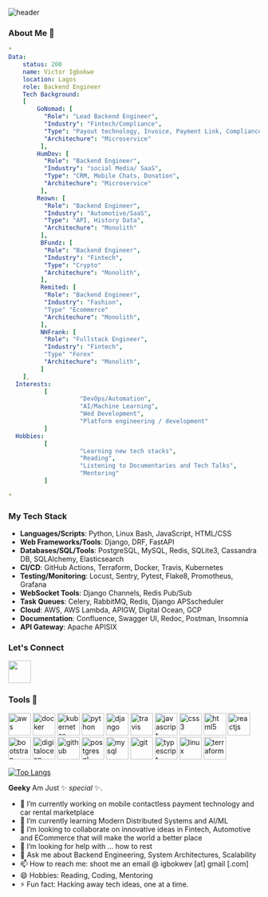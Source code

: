 ![header](https://capsule-render.vercel.app/api?type=wave&color=auto&height=300&section=header&text=Hello%20there👋&fontSize=90)
### About Me 👋
```yaml
*
Data:
    status: 200
    name: Victor Igbokwe
    location: Lagos
    role: Backend Engineer
    Tech Background:
    [
        GoNomad: [
          "Role": "Lead Backend Engineer",
          "Industry": "Fintech/Compliance",
          "Type": "Payout technology, Invoice, Payment Link, Compliance",
          "Architechure": "Microservice"
         ],
        HumDov: [
          "Role": "Backend Engineer",
          "Industry": "social Media/ SaaS",
          "Type": "CRM, Mobile Chats, Donation",
          "Architechure": "Microservice"
         ],
        Reown: [
          "Role": "Backend Engineer",
          "Industry": "Automotive/SaaS",
          "Type": "API, History Data",
          "Architechure": "Monolith"
         ],
         BFundz: [
          "Role": "Backend Engineer",
          "Industry": "Fintech",
          "Type": "Crypto"
          "Architechure": "Monolith",
         ],
         Remited: [
          "Role": "Backend Engineer",
          "Industry": "Fashion",
          "Type" "Ecommerce"
          "Architechure": "Monolith",
         ],
         NHFrank: [
          "Role": "Fullstack Engineer",
          "Industry": "Fintech",
          "Type" "Forex"
          "Architechure": "Monolith",
         ]
    ],
  Interests: 
          [
                    "DevOps/Automation",
                    "AI/Machine Learning",
                    "Wed Development",
                    "Platform engineering / development"
          ]
  Hobbies:
          [
                    "Learning new tech stacks",
                    "Reading",
                    "Listening to Documentaries and Tech Talks",
                    "Mentoring"
          ]
    
*
```
### My Tech Stack
- **Languages/Scripts**: Python, Linux Bash, JavaScript, HTML/CSS
- **Web Frameworks/Tools**: Django, DRF, FastAPI
- **Databases/SQL/Tools**: PostgreSQL, MySQL, Redis, SQLite3, Cassandra DB, SQLAlchemy, Elasticsearch
- **CI/CD**: GitHub Actions, Terraform, Docker, Travis, Kubernetes
- **Testing/Monitoring**: Locust, Sentry, Pytest, Flake8, Promotheus, Grafana
- **WebSocket Tools**: Django Channels, Redis Pub/Sub
- **Task Queues**: Celery, RabbitMQ, Redis, Django APSscheduler
- **Cloud**: AWS, AWS Lambda, APIGW, Digital Ocean, GCP
- **Documentation**: Confluence, Swagger UI, Redoc, Postman, Insomnia
- **API Gateway**: Apache APISIX

### Let's Connect
<a href="https://www.linkedin.com/in/victor-igbokwe-39bb5973/"><img src="https://user-images.githubusercontent.com/17482989/224701420-e1ad97db-c7c3-4858-9c4f-b23f9ce7b6a6.png" width="45" height="45"></a>
### Tools 🚀
<p align="left">
<img src="https://cdn.jsdelivr.net/gh/devicons/devicon/icons/amazonwebservices/amazonwebservices-original-wordmark.svg" alt="aws" width="45" height="45"/>
<img src="https://cdn.jsdelivr.net/gh/devicons/devicon/icons/docker/docker-original-wordmark.svg" alt="docker" width="45" height="45"/>
<img src="https://cdn.jsdelivr.net/gh/devicons/devicon/icons/kubernetes/kubernetes-plain-wordmark.svg" alt="kubernetes" width="45" height="45"/>
<img src="https://cdn.jsdelivr.net/gh/devicons/devicon/icons/python/python-original-wordmark.svg" alt="python" width="45" height="45"/>
<img src="https://cdn.jsdelivr.net/gh/devicons/devicon/icons/django/django-plain-wordmark.svg" alt="django" width="45" height="45"/>
<img src="https://cdn.jsdelivr.net/gh/devicons/devicon/icons/travis/travis-plain-wordmark.svg" alt="travis" width="45" height="45"/>
<img src="https://cdn.jsdelivr.net/gh/devicons/devicon/icons/javascript/javascript-original.svg" alt="javascript" width="45" height="45"/>
<img src="https://cdn.jsdelivr.net/gh/devicons/devicon/icons/css3/css3-original.svg" alt="css3" width="45" height="45"/>
<img src="https://cdn.jsdelivr.net/gh/devicons/devicon/icons/html5/html5-original-wordmark.svg" alt="html5" width="45" height="45"/>
<img src="https://cdn.jsdelivr.net/gh/devicons/devicon/icons/react/react-original-wordmark.svg" alt="reactjs" width="45" height="45"/>
<img src="https://cdn.jsdelivr.net/gh/devicons/devicon/icons/bootstrap/bootstrap-plain-wordmark.svg" alt="bootstrap" width="45" height="45"/>
<img src="https://cdn.jsdelivr.net/gh/devicons/devicon/icons/digitalocean/digitalocean-original-wordmark.svg" alt="digitalocean" width="45" height="45"/>
<img src="https://cdn.jsdelivr.net/gh/devicons/devicon/icons/github/github-original-wordmark.svg" alt="github" width="45" height="45"/>
<img src="https://cdn.jsdelivr.net/gh/devicons/devicon/icons/postgresql/postgresql-original-wordmark.svg" alt="postgresql" width="45" height="45"/>
<img src="https://cdn.jsdelivr.net/gh/devicons/devicon/icons/mysql/mysql-original-wordmark.svg" alt="mysql" width="45" height="45"/>
<img src="https://cdn.jsdelivr.net/gh/devicons/devicon/icons/git/git-original-wordmark.svg" alt="git" width="45" height="45"/>
<img src="https://cdn.jsdelivr.net/gh/devicons/devicon/icons/typescript/typescript-plain.svg" alt="typescript" width="45" height="45"/>
<img src="https://cdn.jsdelivr.net/gh/devicons/devicon/icons/linux/linux-original.svg" alt="linux" width="45" height="45"/>
<img src="https://cdn.jsdelivr.net/gh/devicons/devicon/icons/terraform/terraform-original.svg" alt="terraform" width="45" height="45"/>

</p>

<!-- [![Exceptionalvic's GitHub stats](https://github-readme-stats.vercel.app/api?username=exceptionalvic&count_private=true&show_icons=true&theme=radical&hide=stars,contribs)](https://github.com/exceptionalvic/github-readme-stats)
--> 
[![Top Langs](https://github-readme-stats.vercel.app/api/top-langs/?username=exceptionalvic&layout=compact&hide_progress=true)](https://github.com/exceptionalvic/github-readme-stats)
   

**Geeky** Am Just ✨ _special_ ✨.

- 🔭 I’m currently working on mobile contactless payment technology and car rental marketplace
- 🌱 I’m currently learning Modern Distributed Systems and AI/ML
- 👯 I’m looking to collaborate on innovative ideas in Fintech, Automotive and ECommerce that will make the world a better place
- 🤔 I’m looking for help with ... how to rest
- 💬 Ask me about Backend Engineering, System Architectures, Scalability
- 📫 How to reach me: shoot me an email @ igbokwev [at] gmail [.com]
- 😄 Hobbies: Reading, Coding, Mentoring
- ⚡ Fun fact: Hacking away tech ideas, one at a time.

